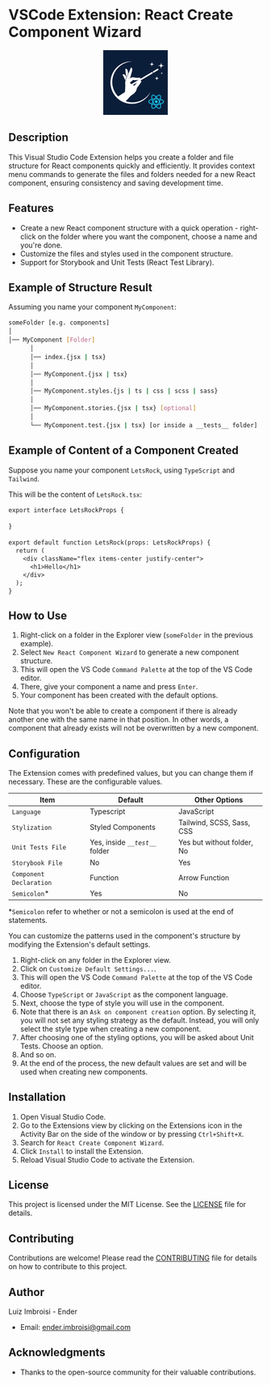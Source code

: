 # VSCode Extension: React Create Component Wizard

<center>
  <img src="https://raw.githubusercontent.com/imbroisi/vscode-extension-react-component-creator-wizard/main/images/logo.png">
</center>

## Description
This Visual Studio Code Extension helps you create a folder and file structure for React components quickly and efficiently. It provides context menu commands to generate the files and folders needed for a new React component, ensuring consistency and saving development time.

## Features
- Create a new React component structure with a quick operation - right-click on the folder where you want the component, choose a name and you're done. 
- Customize the files and styles used in the component structure.
- Support for Storybook and Unit Tests (React Test Library).

## Example of Structure Result
Assuming you name your component `MyComponent`:
```bash
someFolder [e.g. components]
│
│── MyComponent [Folder]
      │
      │── index.{jsx | tsx}
      │
      │── MyComponent.{jsx | tsx}
      │
      │── MyComponent.styles.{js | ts | css | scss | sass}
      │
      │── MyComponent.stories.{jsx | tsx} [optional]
      │
      └── MyComponent.test.{jsx | tsx} [or inside a __tests__ folder] [optional]
```

## Example of Content of a Component Created
Suppose you name your component `LetsRock`, using `TypeScript` and `Tailwind`.

This will be the content of `LetsRock.tsx`:

```tsx
export interface LetsRockProps {

}

export default function LetsRock(props: LetsRockProps) {
  return (
    <div className="flex items-center justify-center">
      <h1>Hello</h1>
    </div>
  );
}
```

## How to Use
1. Right-click on a folder in the Explorer view (`someFolder` in the previous example).
2. Select `New React Component Wizard` to generate a new component structure.
3. This will open the VS Code `Command Palette` at the top of the VS Code editor.
4. There, give your component a name and press `Enter`.
5. Your component has been created with the default options.

Note that you won't be able to create a component if there is already another one with the same name in that position. In other words, a component that already exists will not be overwritten by a new component.

## Configuration
The Extension comes with predefined values, but you can change them if necessary.
These are the configurable values.

|  Item                     | Default                            | Other Options         
| ------------------------- | ---------------------------------  | ----------------------------- |
| `Language`                | Typescript                         | JavaScript                    |
| `Stylization`             | Styled Components                  | Tailwind, SCSS, Sass, CSS     |
| `Unit Tests File`         | Yes, inside *`__test__`* folder    | Yes but without folder, No    |                  
| `Storybook File`          | No                                 | Yes                           |                  
| `Component Declaration`   | Function                           | Arrow Function                |                  
| `Semicolon`*              | Yes                                | No                            |                  

*`Semicolon` refer to whether or not a semicolon is used at the end of statements.

You can customize the patterns used in the component's structure by modifying the Extension's default settings.

1. Right-click on any folder in the Explorer view.
2. Click on `Customize Default Settings...`.
3. This will open the VS Code `Command Palette` at the top of the VS Code editor.
4. Choose `TypeScript` or `JavaScript` as the component language.
5. Next, choose the type of style you will use in the component.
6. Note that there is an `Ask on component creation` option. By selecting it, you will not set any styling strategy as the default. Instead, you will only select the style type when creating a new component.
7. After choosing one of the styling options, you will be asked about Unit Tests. Choose an option.
8. And so on.
9. At the end of the process, the new default values are set and will be used when creating new components.

## Installation
1. Open Visual Studio Code.
2. Go to the Extensions view by clicking on the Extensions icon in the Activity Bar on the side of the window or by pressing `Ctrl+Shift+X`.
3. Search for `React Create Component Wizard`.
4. Click `Install` to install the Extension.
5. Reload Visual Studio Code to activate the Extension.

## License
This project is licensed under the MIT License. See the [LICENSE](LICENSE) file for details.

## Contributing
Contributions are welcome! Please read the [CONTRIBUTING](CONTRIBUTING.md) file for details on how to contribute to this project.

## Author
Luiz Imbroisi - Ender
- Email: ender.imbroisi@gmail.com

## Acknowledgments
- Thanks to the open-source community for their valuable contributions.
